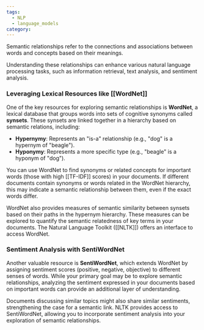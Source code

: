 ```yaml
---
tags:
  - NLP
  - language_models
category:
---
```

Semantic relationships refer to the connections and associations between words and concepts based on their meanings. 

Understanding these relationships can enhance various natural language processing tasks, such as information retrieval, text analysis, and sentiment analysis.

### Leveraging Lexical Resources like [[WordNet]]

One of the key resources for exploring semantic relationships is **WordNet**, a lexical database that groups words into sets of cognitive synonyms called **synsets**. These synsets are linked together in a hierarchy based on semantic relations, including:

- **Hypernymy**: Represents an "is-a" relationship (e.g., "dog" is a hypernym of "beagle").
- **Hyponymy**: Represents a more specific type (e.g., "beagle" is a hyponym of "dog").

You can use WordNet to find synonyms or related concepts for important words (those with high [[TF-IDF]] scores) in your documents. If different documents contain synonyms or words related in the WordNet hierarchy, this may indicate a semantic relationship between them, even if the exact words differ.

WordNet also provides measures of semantic similarity between synsets based on their paths in the hypernym hierarchy. These measures can be explored to quantify the semantic relatedness of key terms in your documents. The Natural Language Toolkit ([[NLTK]]) offers an interface to access WordNet.

### Sentiment Analysis with SentiWordNet

Another valuable resource is **SentiWordNet**, which extends WordNet by assigning sentiment scores (positive, negative, objective) to different senses of words. While your primary goal may be to explore semantic relationships, analyzing the sentiment expressed in your documents based on important words can provide an additional layer of understanding. 

Documents discussing similar topics might also share similar sentiments, strengthening the case for a semantic link. NLTK provides access to SentiWordNet, allowing you to incorporate sentiment analysis into your exploration of semantic relationships.
